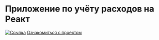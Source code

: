 # Приложение по учёту расходов на Реакт
[![Ссылка](assets/img/car.png)](https://answer-0885.github.io/costCounter/)
[Ознакомиться с проектом](https://answer-0885.github.io/costCounter/)
